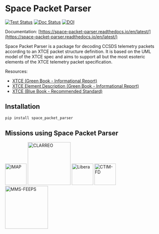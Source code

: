 # Space Packet Parser

[![Test Status](https://github.com/lasp/space_packet_parser/actions/workflows/tests.yml/badge.svg)](https://github.com/lasp/space_packet_parser/actions/workflows/tests.yml)
[![Doc Status](https://readthedocs.org/projects/space-packet-parser/badge/?version=latest)](https://readthedocs.org/projects/space-packet-parser/)
[![DOI](https://zenodo.org/badge/612253190.svg)](https://doi.org/10.5281/zenodo.7735001)

Documentation: [https://space-packet-parser.readthedocs.io/en/latest/](https://space-packet-parser.readthedocs.io/en/latest/)

Space Packet Parser is a package for decoding CCSDS telemetry packets according to an XTCE packet structure definition. 
It is based on the UML model of the XTCE spec and aims to support all but the most esoteric elements of the 
XTCE telemetry packet specification.

Resources:
- [XTCE (Green Book - Informational Report)](https://public.ccsds.org/Pubs/660x2g2.pdf)
- [XTCE Element Description (Green Book - Informational Report)](https://public.ccsds.org/Pubs/660x1g2.pdf)
- [XTCE (Blue Book - Recommended Standard)](https://public.ccsds.org/Pubs/660x0b2.pdf)

## Installation
```bash
pip install space_packet_parser
```

## Missions using Space Packet Parser

[<img src="https://imap.princeton.edu/sites/g/files/toruqf1601/files/imap-mark-hor-multicolor-dark.png" alt="IMAP" height="70"/>](https://imap.princeton.edu/)
[<img src="https://clarreo-pathfinder.larc.nasa.gov/wp-content/uploads/sites/133/2019/08/clarreo_pathfinder_mission_patch_design_v4_decal_1_24_17.png" alt="CLARREO" height="140"/>](https://clarreo-pathfinder.larc.nasa.gov/)
[<img src="https://lasp.colorado.edu/libera/files/2021/02/Libera-Logo-HiRes.png" alt="Libera" height="70"/>](https://lasp.colorado.edu/libera/)
[<img src="https://lasp.colorado.edu/ctim/files/2023/01/CTIM_LOGO_350x100_centered_transparent.png" alt="CTIM-FD" height="70"/>](https://lasp.colorado.edu/ctim/)
[<img src="https://mms.gsfc.nasa.gov/images/promotional_materials/mms_decal_rgb_4in_trabk_72dpi.png" alt="MMS-FEEPS" height="140"/>](https://lasp.colorado.edu/mms/sdc/public/)
